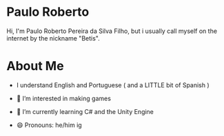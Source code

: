# Paulo Roberto 

Hi, I'm Paulo Roberto Pereira da Silva Filho, but i usually call myself on the internet by the nickname "Betis".

# About Me

- I understand English and Portuguese ( and a LITTLE bit of Spanish )

- 👀 I’m interested in making games

- 🌱 I’m currently learning C# and the Unity Engine  

- 😄 Pronouns: he/him ig

<!---
betisbrinedev/betisbrinedev is a ✨ special ✨ repository because its `README.md` (this file) appears on your GitHub profile.
You can click the Preview link to take a look at your changes.
--->
